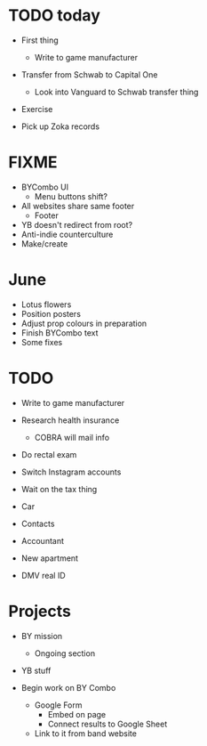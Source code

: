 # TODO today
* First thing
    * Write to game manufacturer
* Transfer from Schwab to Capital One
    * Look into Vanguard to Schwab transfer thing
* Exercise

* Pick up Zoka records

# FIXME
* BYCombo UI
    * Menu buttons shift?
* All websites share same footer
    * Footer
* YB doesn't redirect from root?
* Anti-indie counterculture
* Make/create

# June
* Lotus flowers
* Position posters
* Adjust prop colours in preparation
* Finish BYCombo text
* Some fixes

# TODO
* Write to game manufacturer
* Research health insurance
    * COBRA will mail info
* Do rectal exam
* Switch Instagram accounts
* Wait on the tax thing

* Car
* Contacts
* Accountant
* New apartment
* DMV real ID

# Projects
* BY mission
    * Ongoing section
* YB stuff

* Begin work on BY Combo
    * Google Form
        * Embed on page
        * Connect results to Google Sheet
    * Link to it from band website